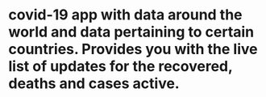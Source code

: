 # covid-19 app with data around the world and data pertaining to certain countries. Provides you with the live list of updates for the recovered, deaths and cases active. 
